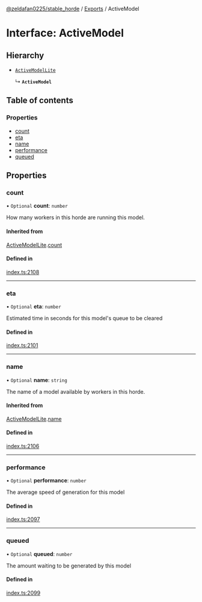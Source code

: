 [@zeldafan0225/stable_horde](../README.md) / [Exports](../modules.md) / ActiveModel

# Interface: ActiveModel

## Hierarchy

- [`ActiveModelLite`](ActiveModelLite.md)

  ↳ **`ActiveModel`**

## Table of contents

### Properties

- [count](ActiveModel.md#count)
- [eta](ActiveModel.md#eta)
- [name](ActiveModel.md#name)
- [performance](ActiveModel.md#performance)
- [queued](ActiveModel.md#queued)

## Properties

### count

• `Optional` **count**: `number`

How many workers in this horde are running this model.

#### Inherited from

[ActiveModelLite](ActiveModelLite.md).[count](ActiveModelLite.md#count)

#### Defined in

[index.ts:2108](https://github.com/ZeldaFan0225/stable_horde/blob/6d32b90/index.ts#L2108)

___

### eta

• `Optional` **eta**: `number`

Estimated time in seconds for this model's queue to be cleared

#### Defined in

[index.ts:2101](https://github.com/ZeldaFan0225/stable_horde/blob/6d32b90/index.ts#L2101)

___

### name

• `Optional` **name**: `string`

The name of a model available by workers in this horde.

#### Inherited from

[ActiveModelLite](ActiveModelLite.md).[name](ActiveModelLite.md#name)

#### Defined in

[index.ts:2106](https://github.com/ZeldaFan0225/stable_horde/blob/6d32b90/index.ts#L2106)

___

### performance

• `Optional` **performance**: `number`

The average speed of generation for this model

#### Defined in

[index.ts:2097](https://github.com/ZeldaFan0225/stable_horde/blob/6d32b90/index.ts#L2097)

___

### queued

• `Optional` **queued**: `number`

The amount waiting to be generated by this model

#### Defined in

[index.ts:2099](https://github.com/ZeldaFan0225/stable_horde/blob/6d32b90/index.ts#L2099)
